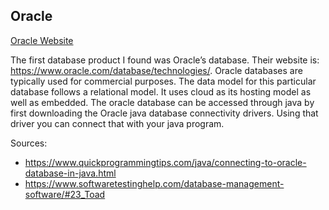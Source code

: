 ## Oracle 
[Oracle Website](https://www.oracle.com/database/technologies/)

The first database product I found was Oracle’s database. 
Their website is: https://www.oracle.com/database/technologies/. 
Oracle databases are typically used for commercial purposes. 
The data model for this particular database follows a relational model. 
It uses cloud as its hosting model as well as embedded. 
The oracle database can be accessed through java by first downloading the Oracle java database connectivity drivers. 
Using that driver you can connect that with your java program.

Sources: 
* https://www.quickprogrammingtips.com/java/connecting-to-oracle-database-in-java.html 
* https://www.softwaretestinghelp.com/database-management-software/#23_Toad 
